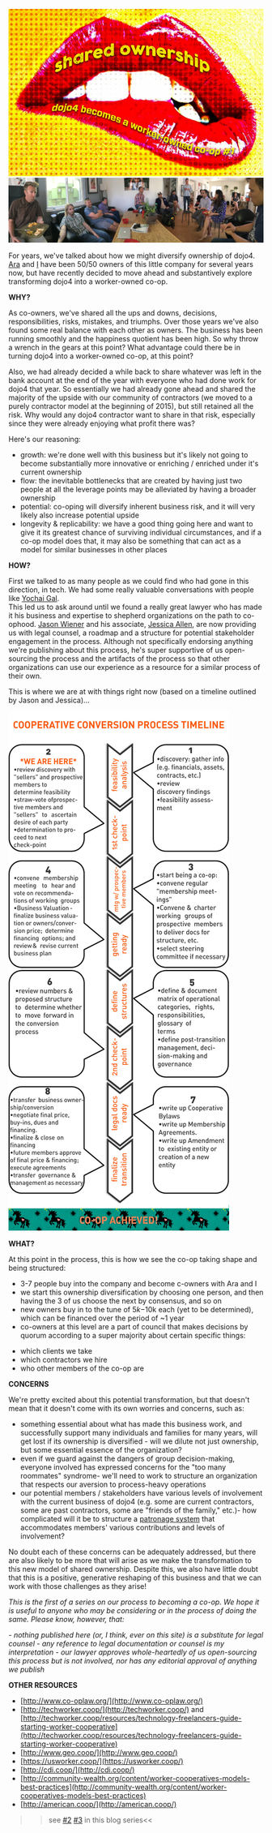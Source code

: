 ![dojo4_coop_blog1.jpg](assets/b.jpeg) 
![IMG_0915.JPG](assets/c.jpeg) 

For years, we've talked about how we might diversify ownership of dojo4. [Ara](https://youtu.be/OXhiuMQchTE) and [I](https://www.youtube.com/watch?v=06v2Imhm5aQ) have been 50/50 owners of this little company for several years now, but have recently decided to move ahead and substantively explore transforming dojo4 into a worker-owned co-op. 

**WHY?**

As co-owners, we've shared all the ups and downs, decisions, responsibilities, risks, mistakes, and triumphs. Over those years we've also found some real balance with each other as owners. The business has been running smoothly and the happiness quotient has been high. So why throw a wrench in the gears at this point? What advantage could there be in turning dojo4 into a worker-owned co-op, at this point? 

Also, we had already decided a while back to share whatever was left in the bank account at the end of the year with everyone who had done work for dojo4 that year. So essentially we had already gone ahead and shared the majority of the upside with our community of contractors (we moved to a purely contractor model at the beginning of 2015), but still retained all the risk. Why would any dojo4 contractor want to share in that risk, especially since they were already enjoying what profit there was? 

Here's our reasoning:

* growth: we're done well with this business but it's likely not going to become substantially more innovative or enriching / enriched under it's current ownership
* flow: the inevitable bottlenecks that are created by having just two people at all the leverage points may be alleviated by having a broader ownership
* potential: co-oping will diversify inherent business risk, and it will very likely also increase potential upside
* longevity & replicability: we have a good thing going here and want to give it its greatest chance of surviving individual circumstances, and if a co-op model does that, it may also be something that can act as a model for similar businesses in other places

**HOW?**

First we talked to as many people as we could find who had gone in this direction, in tech. We had some really valuable conversations with people like [Yochai Gal](http://www.bostontechcollective.com/bios/).  
This led us to ask around until we found a really great lawyer who has made it his business and expertise to shepherd organizations on the path to co-ophood. [Jason Wiener](http://www.co-oplaw.org/statebystate/colorado/) and his associate, [Jessica Allen](http://www.jrwiener.com/about-jason/), are now providing us with legal counsel, a roadmap and a structure for potential stakeholder engagement in the process. Although not specifically endorsing anything we're publishing about this process, he's super supportive of us open-sourcing the process and the artifacts of the process so that other organizations can use our experience as a resource for a similar process of their own. 

This is where we are at with things right now (based on a timeline outlined by Jason and Jessica)...

![co-op-timeline.jpg](assets/d.jpeg) 

**WHAT?**

At this point in the process, this is how we see the co-op taking shape and being structured:

* 3-7 people buy into the company and become c-owners with Ara and I
* we start this ownership diversification by choosing one person, and then having the 3 of us choose the next by consensus, and so on
* new owners buy in to the tune of $5k-$10k each (yet to be determined), which can be financed over the period of ~1 year
* co-owners at this level are a part of council that makes decisions by quorum according to a super majority about certain specific things:
- which clients we take
- which contractors we hire
- who other members of the co-op are 

**CONCERNS**

We're pretty excited about this potential transformation, but that doesn't mean that it doesn't come with its own worries and concerns, such as:

* something essential about what has made this business work, and successfully support many individuals and families for many years, will get lost if its ownership is diversified - will we dilute not just ownership, but some essential essence of the organization?
* even if we guard against the dangers of group decision-making, everyone involved has expressed concerns for the "too many roommates" syndrome- we'll need to work to structure an organization that respects our aversion to process-heavy operations
* our potential members / stakeholders have various levels of involvement with the current business of dojo4 (e.g. some are current contractors, some are past contractors, some are "friends of the family," etc.)- how complicated will it be to structure a [patronage system](http://www.co-oplaw.org/topics-2/patronage/#How_Patronage_Works) that accommodates members' various contributions and levels of involvement?

No doubt each of these concerns can be adequately addressed, but there are also likely to be more that will arise as we make the transformation to this new model of shared ownership. Despite this, we also have little doubt that this is a positive, generative reshaping of this business and that we can work with those challenges as they arise!


*This is the first of a series on our process to becoming a co-op. We hope it is useful to anyone who may be considering or in the process of doing the same. Please know, however, that:*

*- nothing published here (or, I think, ever on this site) is a substitute for legal counsel*
*- any reference to legal documentation or counsel is my interpretation*
*- our lawyer approves whole-heartedly of us open-sourcing this process but is not involved, nor has any editorial approval of anything we publish*


**OTHER RESOURCES**
* [http://www.co-oplaw.org/](http://www.co-oplaw.org/)
* [http://techworker.coop/](http://techworker.coop/) and [http://techworker.coop/resources/technology-freelancers-guide-starting-worker-cooperative](http://techworker.coop/resources/technology-freelancers-guide-starting-worker-cooperative)
* [http://www.geo.coop/](http://www.geo.coop/)
* [https://usworker.coop/](https://usworker.coop/)
* [http://cdi.coop/](http://cdi.coop/)
* [http://community-wealth.org/content/worker-cooperatives-models-best-practices](http://community-wealth.org/content/worker-cooperatives-models-best-practices)
* [http://american.coop/](http://american.coop/)

>>see [#2](http://dojo4.com/blog/on-the-lip-of-shared-ownership-dojo4-becomes-a-co-op-series-number-2) [#3](http://dojo4.com/blog/on-the-lip-of-shared-ownership-dojo4-becomes-a-co-op-series-number-3) in this blog series<<

